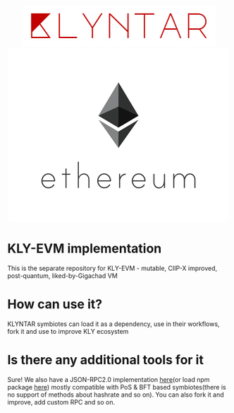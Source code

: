 <div align="center">

<img src="./images/KLY.jpg">

<img src="./images/EVM.png">

</div>


# KLY-EVM implementation

This is the separate repository for KLY-EVM - mutable, CIIP-X improved, post-quantum, liked-by-Gigachad VM

# How can use it?

KLYNTAR symbiotes can load it as a dependency, use in their workflows, fork it and use to improve KLY ecosystem

# Is there any additional tools for it

Sure! We also have a JSON-RPC2.0 implementation <a href="https://github.com/KLYN74R/KlyntarEVMJsonRPC">here</a>(or load npm package <a href="https://www.npmjs.com/package/@klyntar/klyntarevmjsonrpc">here</a>) mostly compatible with PoS & BFT based symbiotes(there is no support of methods about hashrate and so on). You can also fork it and improve, add custom RPC and so on.